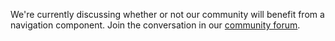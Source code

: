 We're currently discussing whether or not our community will benefit from a
navigation component. Join the conversation in our
[community forum](https://community.service.gov.au/t/navigation).
